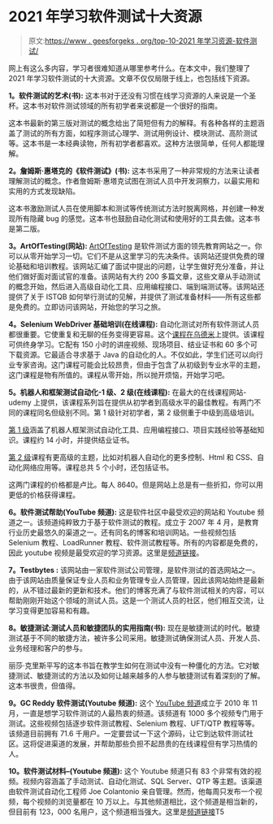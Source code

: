 # 2021 年学习软件测试十大资源

> 原文:[https://www . geesforgeks . org/top-10-2021 年学习资源-软件测试/](https://www.geeksforgeeks.org/top-10-resources-to-learn-software-testing-in-2021/)

网上有这么多内容，学习者很难知道从哪里参考什么。在本文中，我们整理了 2021 年学习软件测试的十大资源。文章不仅仅局限于线上，也包括线下资源。

**1。软件测试的艺术(书):**
这本书对于还没有习惯在线学习资源的人来说是一个圣杯。这本书对软件测试领域的所有初学者来说都是一个很好的指南。

这本书最新的第三版对测试的概念给出了简短但有力的解释。有各种各样的主题涵盖了测试的所有方面，如程序测试心理学、测试用例设计、模块测试、高阶测试等。这本书是一本经典读物，所有初学者都喜欢。这种方法很简单，任何人都能理解。

**2。詹姆斯·惠塔克的《软件测试》(书):**
这本书采用了一种非常规的方法来让读者理解测试的概念。作者詹姆斯·惠塔克试图在测试人员中开发洞察力，以最实用和实用的方式发现缺陷。

这本书激励测试人员在使用脚本和测试等传统测试方法时脱离网格，并创建一种发现所有隐藏 bug 的感觉。这本书也鼓励自动化测试和使用好的工具去做。这本书是第二版。

**3。ArtOfTesting(网站):**
[ArtOfTesting](https://artoftesting.com/) 是软件测试方面的领先教育网站之一。你可以从零开始学习一切。它们不是从这里学习的先决条件。该网站还提供免费的理论基础和培训教程。该网站汇编了面试中提出的问题，让学生做好充分准备，并让他们做好面对面试官的准备。该网站有大约 200 多篇文章，这些文章从手动测试的概念开始，然后进入高级自动化工具、应用编程接口、端到端测试等。该网站还提供了关于 ISTQB 如何举行测试的见解，并提供了测试准备材料——所有这些都是免费的。立即访问该网站，开始您的学习之旅。

**4。Selenium WebDriver 基础培训(在线课程):**
自动化测试对所有软件测试人员都很重要。它使重复和无聊的任务变得更容易。这个[课程在乌德米](https://www.udemy.com/course/selenium-training/)上提供。该课程可供终身学习。它配有 150 小时的讲座视频、现场项目、结业证书和 60 多个可下载资源。它最适合寻求基于 Java 的自动化的人。不仅如此，学生们还可以向行业专家咨询。这门课程可能会比较昂贵，但由于包含了从初级到专业水平的主题，这门课程是物有所值的。课程从零开始，所以抛开烦恼，开始学习吧。

**5。机器人和框架测试自动化-1 级、2 级(在线课程):**
在最大的在线课程网站-udemy 上提供，该课程系列旨在提供从初学者到高级水平的最佳教程。有两门不同的课程同名但级别不同。第 1 级针对初学者，第 2 级侧重于中级到高级培训。

[第 1 级](https://www.udemy.com/course/robot-framework-level-1/)涵盖了机器人框架测试自动化工具、应用编程接口、项目实践经验等基础知识。课程约 14 小时，并提供结业证书。

[第 2 级](https://www.udemy.com/course/robot-framework-2/)课程有更高级的主题，比如对机器人自动化的更多控制、Html 和 CSS、自动化网络应用等。课程总共 5 个小时，还包括证书。

这两门课程的价格都是卢比。每人 8640。但是网站上总是有一些折扣，你可以用更低的价格获得课程。

**6。软件测试帮助(YouTube 频道):**
这是软件社区中最受欢迎的网站和 Youtube 频道之一。该频道纯粹致力于基于软件测试的教程。成立于 2007 年 4 月，是教育行业历史最悠久的渠道之一。还有同名的博客和培训网站。一些视频包括 Selenium 教程、LoadRunner 教程、软件测试教程等。所有的内容都是免费的，因此 youtube 视频是最受欢迎的学习资源。这里是[频道链接](https://www.youtube.com/user/shindevijaykr)。

**7。Testbytes :**
该网站由一家软件测试公司管理，是软件测试的首选网站之一。由于该网站由质量保证专业人员和业务管理专业人员管理，因此该网站始终是最新的，从不错过最新的更新和技术。他们的博客充满了与软件测试相关的内容，可以帮助刚刚开始这个领域的测试人员。这是一个测试人员的社区，他们相互交流，让学习变得更加容易和有趣。

**8。敏捷测试:测试人员和敏捷团队的实用指南(书):**
现在是敏捷测试的时代。敏捷测试基于不同的敏捷方法，被许多公司采用。敏捷测试确保测试人员、开发人员、业务经理和客户的参与。

丽莎·克里斯平写的这本书旨在教学生如何在测试中没有一种僵化的方法。它对敏捷测试、敏捷测试的方法以及如何让越来越多的人参与敏捷测试有着深刻的了解。这本书很贵，但值得。

**9。GC Reddy 软件测试(Youtube 频道):**
这个 [YouTube 频道](https://www.youtube.com/user/gcreddy7)成立于 2010 年 11 月，一直是想学习软件测试的人最热衷的频道。该频道有 1000 多个视频专门用于测试。这些视频包括逐步软件测试教程、Selenium 教程、UFT/QTP 教程等等。该频道目前拥有 71.6 千用户。一定要尝试一下这个源码，让它到达软件测试社区。这将促进渠道的发展，并帮助那些负担不起昂贵的在线课程但有学习热情的人。

**10。软件测试材料–(Youtube 频道):**
这个 Youtube 频道只有 83 个非常有效的视频。视频内容涵盖了手动测试、自动化测试、SQL Server、QTP 等主题。该渠道由软件测试自动化工程师 Joe Colantonio 亲自管理。然而，他每周只发布一个视频，每个视频的浏览量都在 10 万以上。与其他频道相比，这个频道是相当新的，但目前有 123，000 名用户，这个频道相当强大。这里是[频道链接](https://www.youtube.com/channel/UCIJGI_3XgnfUaSNQD8D2IMQ)T5